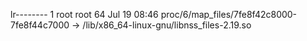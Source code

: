 lr-------- 1 root root 64 Jul 19 08:46 proc/6/map_files/7fe8f42c8000-7fe8f44c7000 -> /lib/x86_64-linux-gnu/libnss_files-2.19.so

